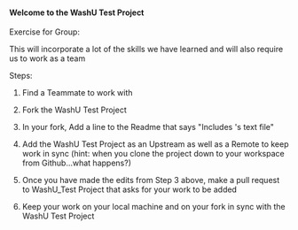 #### Welcome to the WashU Test Project

Exercise for Group: 

This will incorporate a lot of the skills we have learned and will also require us to work as a team

Steps: 


1. Find a Teammate to work with 

2. Fork the WashU Test Project 

3. In your fork, Add a line to the Readme that says "Includes <insertnamehere>'s text file"

4. Add the WashU Test Project as an Upstream as well as a Remote to keep work in sync (hint: when you clone the project down to your workspace from Github...what happens?)

5. Once you have made the edits from Step 3 above, make a pull request to WashU_Test Project that asks for your work to be added

6. Keep your work on your local machine and on your fork in sync with the WashU Test Project 
